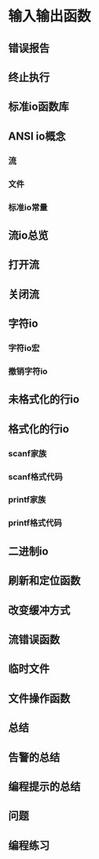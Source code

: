 # 输入输出函数
## 错误报告
## 终止执行
## 标准io函数库
## ANSI io概念
### 流
### 文件
### 标准io常量
## 流io总览
## 打开流
## 关闭流
## 字符io
### 字符io宏
### 撤销字符io
## 未格式化的行io
## 格式化的行io
### scanf家族
### scanf格式代码
### printf家族
### printf格式代码
## 二进制io
## 刷新和定位函数
## 改变缓冲方式
## 流错误函数
## 临时文件
## 文件操作函数
## 总结
## 告警的总结
## 编程提示的总结
## 问题
## 编程练习